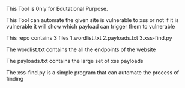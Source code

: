 This Tool is 0nly for Edutational Purpose.

This Tool can automate the given site is vulnerable to xss or not if it is vulnerable it will show which payload can trigger them to vulnerable 

This repo contains 3 files
  1.wordlist.txt
  2.payloads.txt
  3.xss-find.py

The wordlist.txt contains the all the endpoints of the website 

The payloads.txt  contains the large set of xss payloads

The xss-find.py is a simple program that can automate the process of finding

